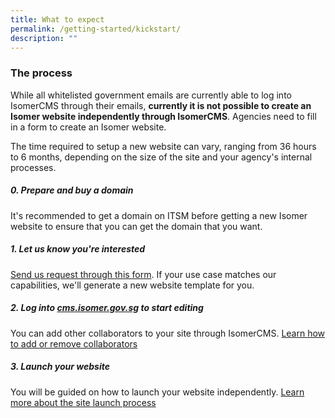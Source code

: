 ```yaml
---
title: What to expect
permalink: /getting-started/kickstart/
description: ""
---
```

### The process
While all whitelisted government emails are currently able to log into IsomerCMS through their emails, **currently it is not possible to create an Isomer website independently through IsomerCMS**. Agencies need to fill in a form to create an Isomer website.

The time required to setup a new website can vary, ranging from 36 hours to 6 months, depending on the size of the site and your agency's internal processes. 

##### 0. Prepare and buy a domain
It's recommended to get a domain on ITSM before getting a new Isomer website to ensure that you can get the domain that you want.


##### 1. Let us know you're interested

[Send us request through this form](https://go.gov.sg/isomer-contact/). If your use case matches our capabilities, we'll generate a new website template for you.


##### 2. Log into [cms.isomer.gov.sg](https://cms.isomer.gov.sg/sites) to start editing
You can add other collaborators to your site through IsomerCMS. [Learn how to add or remove collaborators]()

##### 3. Launch your website

You will be guided on how to launch your website independently. [Learn more about the site launch process]()